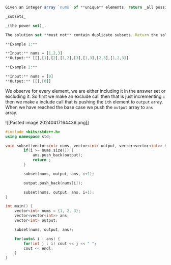 ```js
Given an integer array `nums` of **unique** elements, return _all possible_

_subsets_

_(the power set)_.

The solution set **must not** contain duplicate subsets. Return the solution in **any order**.

**Example 1:**

**Input:** nums = [1,2,3]
**Output:** [[],[1],[2],[1,2],[3],[1,3],[2,3],[1,2,3]]

**Example 2:**

**Input:** nums = [0]
**Output:** [[],[0]]
```

We observe for every element, we are either including it in the answer set or excluding it. So first we make an exclude call then that is just incrementing `i` then we make a include call that is pushing the `ith` element to `output` array. When we have reached the base case we push the `output` array to `ans` array.

![[Pasted image 20240417164436.png]]
```cpp
#include <bits/stdc++.h>
using namespace std;

void subset(vector<int> nums, vector<int> output, vector<vector<int>> &ans, int i = 0) {
        if(i >= nums.size()) {
            ans.push_back(output);
            return ;
        }

        subset(nums, output, ans, i+1);

        output.push_back(nums[i]);

        subset(nums, output, ans, i+1);
}

int main() {
	vector<int> nums = {1, 2, 3};
	vector<vector<int>> ans;
    vector<int> output;

    subset(nums, output, ans);

	for(auto& i : ans) {
		for(int j : i) cout << j << " ";
	    cout << endl;
	}
}
```